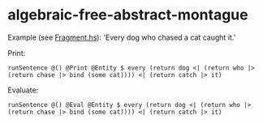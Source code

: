 # algebraic-free-abstract-montague

Example (see [Fragment.hs](https://github.com/juliangrove/algebraic-free-abstract-montague/blob/main/src/Fragment.hs)): 'Every dog who chased a cat caught it.'

Print:

`runSentence @() @Print @Entity $ every (return dog <| (return who |> (return chase |> bind (some cat)))) <| (return catch |> it)`

Evaluate:

`runSentence @() @Eval @Entity $ every (return dog <| (return who |> (return chase |> bind (some cat)))) <| (return catch |> it)`
